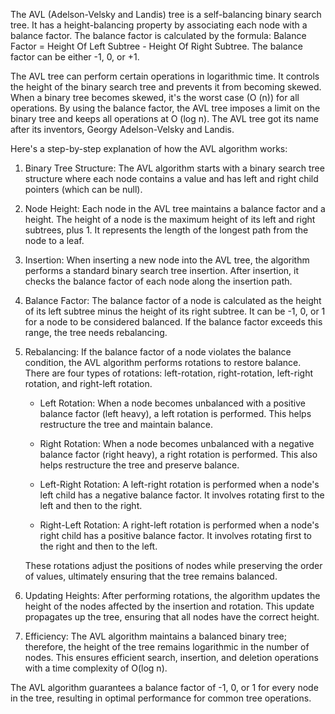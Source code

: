 The AVL (Adelson-Velsky and Landis) tree is a self-balancing binary search tree. It has a height-balancing property by associating each node with a balance factor. The balance factor is calculated by the formula: Balance Factor = Height Of Left Subtree - Height Of Right Subtree. The balance factor can be either -1, 0, or +1.

The AVL tree can perform certain operations in logarithmic time. It controls the height of the binary search tree and prevents it from becoming skewed. When a binary tree becomes skewed, it's the worst case (O (n)) for all operations. By using the balance factor, the AVL tree imposes a limit on the binary tree and keeps all operations at O (log n).
The AVL tree got its name after its inventors, Georgy Adelson-Velsky and Landis.



Here's a step-by-step explanation of how the AVL algorithm works:

1. Binary Tree Structure: The AVL algorithm starts with a binary search tree structure where each node contains a value and has left and right child pointers (which can be null).

2. Node Height: Each node in the AVL tree maintains a balance factor and a height. The height of a node is the maximum height of its left and right subtrees, plus 1. It represents the length of the longest path from the node to a leaf.

3. Insertion: When inserting a new node into the AVL tree, the algorithm performs a standard binary search tree insertion. After insertion, it checks the balance factor of each node along the insertion path.

4. Balance Factor: The balance factor of a node is calculated as the height of its left subtree minus the height of its right subtree. It can be -1, 0, or 1 for a node to be considered balanced. If the balance factor exceeds this range, the tree needs rebalancing.

5. Rebalancing: If the balance factor of a node violates the balance condition, the AVL algorithm performs rotations to restore balance. There are four types of rotations: left-rotation, right-rotation, left-right rotation, and right-left rotation.

   - Left Rotation: When a node becomes unbalanced with a positive balance factor (left heavy), a left rotation is performed. This helps restructure the tree and maintain balance.

   - Right Rotation: When a node becomes unbalanced with a negative balance factor (right heavy), a right rotation is performed. This also helps restructure the tree and preserve balance.

   - Left-Right Rotation: A left-right rotation is performed when a node's left child has a negative balance factor. It involves rotating first to the left and then to the right.

   - Right-Left Rotation: A right-left rotation is performed when a node's right child has a positive balance factor. It involves rotating first to the right and then to the left.

   These rotations adjust the positions of nodes while preserving the order of values, ultimately ensuring that the tree remains balanced.

6. Updating Heights: After performing rotations, the algorithm updates the height of the nodes affected by the insertion and rotation. This update propagates up the tree, ensuring that all nodes have the correct height.

7. Efficiency: The AVL algorithm maintains a balanced binary tree; therefore, the height of the tree remains logarithmic in the number of nodes. This ensures efficient search, insertion, and deletion operations with a time complexity of O(log n).

The AVL algorithm guarantees a balance factor of -1, 0, or 1 for every node in the tree, resulting in optimal performance for common tree operations.
